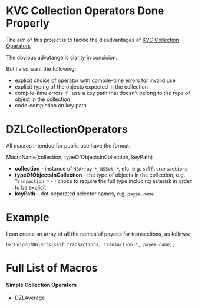 KVC Collection Operators Done Properly
======================================

The aim of this project is to tackle the disadvantages of
[KVC Collection Operators](https://developer.apple.com/library/ios/documentation/Cocoa/Conceptual/KeyValueCoding/Articles/CollectionOperators.html)

The obvious advatange is clarity in consicion.

But I also want the following:

* explicit choice of operator with compile-time errors for invalid use
* explicit typing of the objects expected in the collection
* compile-time errors if I use a key path that doesn't belong to the type of object in the collection
* code-completion on key path

# DZLCollectionOperators

All macros intended for public use have the format:

MacroName(collection, typeOfObjectsInCollection, keyPath)

* **collection** - instance of `NSArray *`, `NSSet *`, etc. e.g. `self.transactions`
* **typeOfObjectsInCollection** - the type of objects in the collection, e.g. `Transaction *` - I chose to require the full type including asterisk in order to be explicit
* **keyPath** - dot-separated selector names, e.g. `payee.name`

# Example

I can create an array of all the names of payees for transactions, as follows:

```objc
DZLUnionOfObjects(self.transactions, Transaction *, payee.name);
```

# Full List of Macros

#### Simple Collection Operators
* DZLAverage
